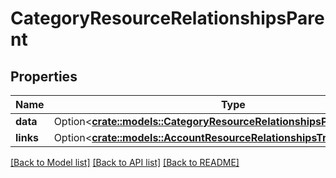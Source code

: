 # CategoryResourceRelationshipsParent

## Properties

Name | Type | Description | Notes
------------ | ------------- | ------------- | -------------
**data** | Option<[**crate::models::CategoryResourceRelationshipsParentData**](CategoryResource_relationships_parent_data.md)> |  | 
**links** | Option<[**crate::models::AccountResourceRelationshipsTransactionsLinks**](AccountResource_relationships_transactions_links.md)> |  | [optional]

[[Back to Model list]](../README.md#documentation-for-models) [[Back to API list]](../README.md#documentation-for-api-endpoints) [[Back to README]](../README.md)


